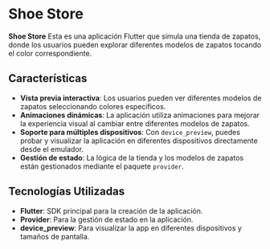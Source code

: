 # Shoe Store

**Shoe Store**
Esta es una aplicación Flutter que simula una tienda de zapatos, donde los usuarios pueden explorar diferentes modelos de zapatos tocando el color correspondiente.

## Características

- **Vista previa interactiva**: Los usuarios pueden ver diferentes modelos de zapatos seleccionando colores específicos.
- **Animaciones dinámicas**: La aplicación utiliza animaciones para mejorar la experiencia visual al cambiar entre diferentes modelos de zapatos.
- **Soporte para múltiples dispositivos**: Con `device_preview`, puedes probar y visualizar la aplicación en diferentes dispositivos directamente desde el emulador.
- **Gestión de estado**: La lógica de la tienda y los modelos de zapatos están gestionados mediante el paquete `provider`.

## Tecnologías Utilizadas

- **Flutter**: SDK principal para la creación de la aplicación.
- **Provider**: Para la gestión de estado en la aplicación.
- **device_preview**: Para visualizar la app en diferentes dispositivos y tamaños de pantalla.
